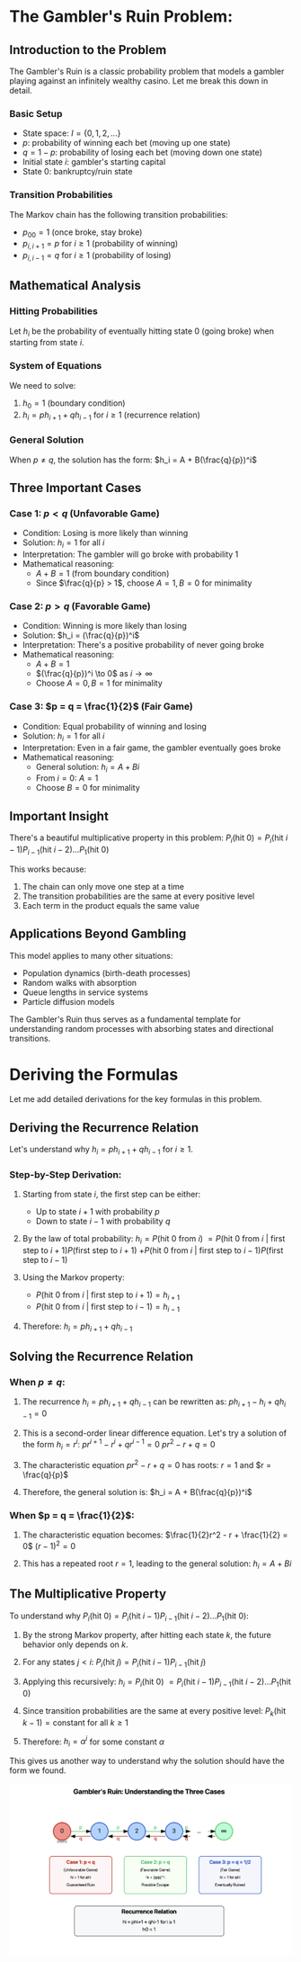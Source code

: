 # The Gambler's Ruin Problem:

## Introduction to the Problem

The Gambler's Ruin is a classic probability problem that models a gambler playing against an infinitely wealthy casino. Let me break this down in detail.

### Basic Setup

- State space: $I = \{0, 1, 2, ...\}$
- $p$: probability of winning each bet (moving up one state)
- $q = 1-p$: probability of losing each bet (moving down one state)
- Initial state $i$: gambler's starting capital
- State 0: bankruptcy/ruin state

### Transition Probabilities

The Markov chain has the following transition probabilities:

- $p_{00} = 1$ (once broke, stay broke)
- $p_{i,i+1} = p$ for $i \geq 1$ (probability of winning)
- $p_{i,i-1} = q$ for $i \geq 1$ (probability of losing)

## Mathematical Analysis

### Hitting Probabilities

Let $h_i$ be the probability of eventually hitting state 0 (going broke) when starting from state $i$.

### System of Equations

We need to solve:

1. $h_0 = 1$ (boundary condition)
2. $h_i = ph_{i+1} + qh_{i-1}$ for $i \geq 1$ (recurrence relation)

### General Solution

When $p \neq q$, the solution has the form:
$h_i = A + B(\frac{q}{p})^i$

## Three Important Cases

### Case 1: $p < q$ (Unfavorable Game)

- Condition: Losing is more likely than winning
- Solution: $h_i = 1$ for all $i$
- Interpretation: The gambler will go broke with probability 1
- Mathematical reasoning:
  - $A + B = 1$ (from boundary condition)
  - Since $\frac{q}{p} > 1$, choose $A=1, B=0$ for minimality

### Case 2: $p > q$ (Favorable Game)

- Condition: Winning is more likely than losing
- Solution: $h_i = (\frac{q}{p})^i$
- Interpretation: There's a positive probability of never going broke
- Mathematical reasoning:
  - $A + B = 1$
  - $(\frac{q}{p})^i \to 0$ as $i \to \infty$
  - Choose $A=0, B=1$ for minimality

### Case 3: $p = q = \frac{1}{2}$ (Fair Game)

- Condition: Equal probability of winning and losing
- Solution: $h_i = 1$ for all $i$
- Interpretation: Even in a fair game, the gambler eventually goes broke
- Mathematical reasoning:
  - General solution: $h_i = A + Bi$
  - From $i=0$: $A=1$
  - Choose $B=0$ for minimality

## Important Insight

There's a beautiful multiplicative property in this problem:
$P_i(\text{hit }0) = P_i(\text{hit }i-1)P_{i-1}(\text{hit }i-2)...P_1(\text{hit }0)$

This works because:

1. The chain can only move one step at a time
2. The transition probabilities are the same at every positive level
3. Each term in the product equals the same value

## Applications Beyond Gambling

This model applies to many other situations:

- Population dynamics (birth-death processes)
- Random walks with absorption
- Queue lengths in service systems
- Particle diffusion models

The Gambler's Ruin thus serves as a fundamental template for understanding random processes with absorbing states and directional transitions.

# Deriving the Formulas

Let me add detailed derivations for the key formulas in this problem.

## Deriving the Recurrence Relation

Let's understand why $h_i = ph_{i+1} + qh_{i-1}$ for $i \geq 1$.

### Step-by-Step Derivation:

1. Starting from state $i$, the first step can be either:

   - Up to state $i+1$ with probability $p$
   - Down to state $i-1$ with probability $q$

2. By the law of total probability:
   $h_i = P(\text{hit 0 from }i)$
   $= P(\text{hit 0 from }i\text{ | first step to }i+1)P(\text{first step to }i+1)$
   $+ P(\text{hit 0 from }i\text{ | first step to }i-1)P(\text{first step to }i-1)$

3. Using the Markov property:

   - $P(\text{hit 0 from }i\text{ | first step to }i+1) = h_{i+1}$
   - $P(\text{hit 0 from }i\text{ | first step to }i-1) = h_{i-1}$

4. Therefore:
   $h_i = ph_{i+1} + qh_{i-1}$

## Solving the Recurrence Relation

### When $p \neq q$:

1. The recurrence $h_i = ph_{i+1} + qh_{i-1}$ can be rewritten as:
   $ph_{i+1} - h_i + qh_{i-1} = 0$

2. This is a second-order linear difference equation. Let's try a solution of the form $h_i = r^i$:
   $pr^{i+1} - r^i + qr^{i-1} = 0$
   $pr^2 - r + q = 0$

3. The characteristic equation $pr^2 - r + q = 0$ has roots:
   $r = 1$ and $r = \frac{q}{p}$

4. Therefore, the general solution is:
   $h_i = A + B(\frac{q}{p})^i$

### When $p = q = \frac{1}{2}$:

1. The characteristic equation becomes:
   $\frac{1}{2}r^2 - r + \frac{1}{2} = 0$
   $(r-1)^2 = 0$

2. This has a repeated root $r = 1$, leading to the general solution:
   $h_i = A + Bi$

## The Multiplicative Property

To understand why $P_i(\text{hit }0) = P_i(\text{hit }i-1)P_{i-1}(\text{hit }i-2)...P_1(\text{hit }0)$:

1. By the strong Markov property, after hitting each state $k$, the future behavior only depends on $k$.

2. For any states $j < i$:
   $P_i(\text{hit }j) = P_i(\text{hit }i-1)P_{i-1}(\text{hit }j)$

3. Applying this recursively:
   $h_i = P_i(\text{hit }0)$
   $= P_i(\text{hit }i-1)P_{i-1}(\text{hit }i-2)...P_1(\text{hit }0)$

4. Since transition probabilities are the same at every positive level:
   $P_k(\text{hit }k-1) = \text{constant}$ for all $k \geq 1$

5. Therefore:
   $h_i = \alpha^i$ for some constant $\alpha$

This gives us another way to understand why the solution should have the form we found.

<img src="Code/Figures/gamblers.png" alt="alt text">
